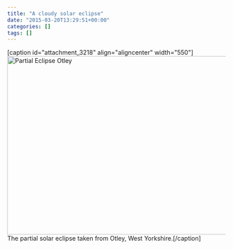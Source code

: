 ```yaml
---
title: "A cloudy solar eclipse"
date: "2015-03-20T13:29:51+00:00"
categories: []
tags: []
---
```


[caption id="attachment_3218" align="aligncenter" width="550"]<a href="http://techteapot.com/wp-content/uploads/2015/03/P3201152.jpg"><img class="size-large wp-image-3218" src="http://techteapot.com/wp-content/uploads/2015/03/P3201152-1024x768.jpg" alt="Partial Eclipse Otley" width="550" height="413" /></a> The partial solar eclipse taken from Otley, West Yorkshire.[/caption]
